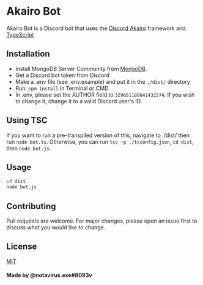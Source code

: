 # Akairo Bot

Akairo Bot is a Discord bot that uses the [Discord Akairo](https://github.com/discord-akairo/discord-akairo) framework and [TypeScript](https://github.com/microsoft/TypeScript)

## Installation

* Install MongoDB Server Community from [MongoDB](https://www.mongodb.com/download-center/community).
* Get a Discord bot token from Discord
* Make a .env file (see .env.example) and put it in the `./dist/` directory
* Run: `npm install` in Terminal or CMD
* In .env, please set the AUTHOR field to `329651188641431574`. If you wish to change it, change it to a valid Discord user's ID.

## Using TSC
If you want to run a pre-transpiled version of this, navigate to ./dist/ then run `node bot.ts`. Otherwise, you can run `tsc -p ./tsconfig.json`, `cd dist`, then `node bot.js`.

## Usage

```bash
cd dist
node bot.js
```

## Contributing

Pull requests are welcome. For major changes, please open an issue first to discuss what you would like to change.

## License

[MIT](https://choosealicense.com/licenses/mit/)

#### Made by @notavirus.exe#8093v